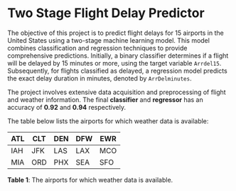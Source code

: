 # Two Stage Flight Delay Predictor

The objective of this project is to predict flight delays for 15 airports in the United States using a two-stage machine learning model. This model combines classification and regression techniques to provide comprehensive predictions. Initially, a binary classifier determines if a flight will be delayed by 15 minutes or more, using the target variable `Arrdel15`. Subsequently, for flights classified as delayed, a regression model predicts the exact delay duration in minutes, denoted by `ArrDelminutes`. 

The project involves extensive data acquisition and preprocessing of flight and weather information. The final **classifier** and **regressor** has an accuracy of **0.92** and **0.94** respectively.

The table below lists the airports for which weather data is available:

| ATL | CLT | DEN | DFW | EWR |
|-----|-----|-----|-----|-----|
| IAH | JFK | LAS | LAX | MCO |
| MIA | ORD | PHX | SEA | SFO |

**Table 1**: The airports for which weather data is available.
